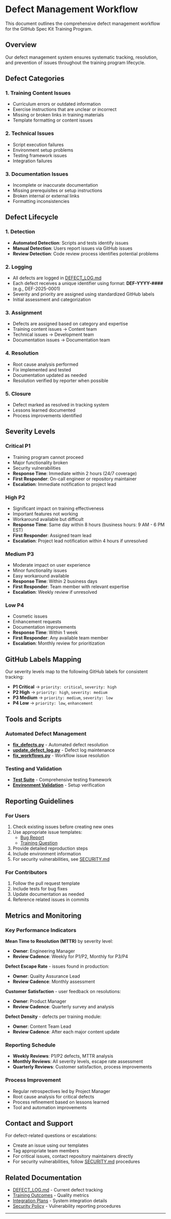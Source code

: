 

# Defect Management Workflow

This document outlines the comprehensive defect management workflow for the GitHub Spec Kit Training Program.

## Overview

Our defect management system ensures systematic tracking, resolution, and prevention of issues throughout the training program lifecycle.

## Defect Categories

### 1. Training Content Issues
- Curriculum errors or outdated information
- Exercise instructions that are unclear or incorrect
- Missing or broken links in training materials
- Template formatting or content issues

### 2. Technical Issues
- Script execution failures
- Environment setup problems
- Testing framework issues
- Integration failures

### 3. Documentation Issues
- Incomplete or inaccurate documentation
- Missing prerequisites or setup instructions
- Broken internal or external links
- Formatting inconsistencies

## Defect Lifecycle

### 1. Detection
- **Automated Detection**: Scripts and tests identify issues
- **Manual Detection**: Users report issues via GitHub issues
- **Review Detection**: Code review process identifies potential problems

### 2. Logging
- All defects are logged in [DEFECT_LOG.md](DEFECT_LOG.md)
- Each defect receives a unique identifier using format: **DEF-YYYY-####** (e.g., DEF-2025-0001)
- Severity and priority are assigned using standardized GitHub labels
- Initial assessment and categorization

### 3. Assignment
- Defects are assigned based on category and expertise
- Training content issues → Content team
- Technical issues → Development team
- Documentation issues → Documentation team

### 4. Resolution
- Root cause analysis performed
- Fix implemented and tested
- Documentation updated as needed
- Resolution verified by reporter when possible

### 5. Closure
- Defect marked as resolved in tracking system
- Lessons learned documented
- Process improvements identified

## Severity Levels

### Critical P1
- Training program cannot proceed
- Major functionality broken
- Security vulnerabilities
- **Response Time**: Immediate within 2 hours (24/7 coverage)
- **First Responder**: On-call engineer or repository maintainer
- **Escalation**: Immediate notification to project lead

### High P2
- Significant impact on training effectiveness
- Important features not working
- Workaround available but difficult
- **Response Time**: Same day within 8 hours (business hours: 9 AM - 6 PM EST)
- **First Responder**: Assigned team lead
- **Escalation**: Project lead notification within 4 hours if unresolved

### Medium P3
- Moderate impact on user experience
- Minor functionality issues
- Easy workaround available
- **Response Time**: Within 2 business days
- **First Responder**: Team member with relevant expertise
- **Escalation**: Weekly review if unresolved

### Low P4
- Cosmetic issues
- Enhancement requests
- Documentation improvements
- **Response Time**: Within 1 week
- **First Responder**: Any available team member
- **Escalation**: Monthly review for prioritization

## GitHub Labels Mapping

Our severity levels map to the following GitHub labels for consistent tracking:

- **P1 Critical** → `priority: critical`, `severity: high`
- **P2 High** → `priority: high`, `severity: medium`
- **P3 Medium** → `priority: medium`, `severity: low`
- **P4 Low** → `priority: low`, `enhancement`

## Tools and Scripts

### Automated Defect Management
- **[fix_defects.py](scripts/fix_defects.py)** - Automated defect resolution
- **[update_defect_log.py](scripts/update_defect_log.py)** - Defect log maintenance
- **[fix_workflows.py](scripts/fix_workflows.py)** - Workflow issue resolution

### Testing and Validation
- **[Test Suite](env/tests/)** - Comprehensive testing framework
- **[Environment Validation](scripts/validate_environment.sh)** - Setup verification

## Reporting Guidelines

### For Users
1. Check existing issues before creating new ones
2. Use appropriate issue templates:
   - [Bug Report](.github/ISSUE_TEMPLATE/bug_report.md)
   - [Training Question](.github/ISSUE_TEMPLATE/training_question.md)
3. Provide detailed reproduction steps
4. Include environment information
5. For security vulnerabilities, see [SECURITY.md](.github/SECURITY.md)

### For Contributors
1. Follow the pull request template
2. Include tests for bug fixes
3. Update documentation as needed
4. Reference related issues in commits

## Metrics and Monitoring

### Key Performance Indicators

**Mean Time to Resolution (MTTR)** by severity level:
- **Owner**: Engineering Manager
- **Review Cadence**: Weekly for P1/P2, Monthly for P3/P4

**Defect Escape Rate** - issues found in production:
- **Owner**: Quality Assurance Lead
- **Review Cadence**: Monthly assessment

**Customer Satisfaction** - user feedback on resolutions:
- **Owner**: Product Manager
- **Review Cadence**: Quarterly survey and analysis

**Defect Density** - defects per training module:
- **Owner**: Content Team Lead
- **Review Cadence**: After each major content update

### Reporting Schedule
- **Weekly Reviews**: P1/P2 defects, MTTR analysis
- **Monthly Reviews**: All severity levels, escape rate assessment
- **Quarterly Reviews**: Customer satisfaction, process improvements

### Process Improvement
- Regular retrospectives led by Project Manager
- Root cause analysis for critical defects
- Process refinement based on lessons learned
- Tool and automation improvements

## Contact and Support

For defect-related questions or escalations:
- Create an issue using our templates
- Tag appropriate team members
- For critical issues, contact repository maintainers directly
- For security vulnerabilities, follow [SECURITY.md](.github/SECURITY.md) procedures

## Related Documentation
- [DEFECT_LOG.md](DEFECT_LOG.md) - Current defect tracking
- [Training Outcomes](training/metrics/training-outcomes.md) - Quality metrics
- [Integration Plans](docs/IntegrationPlan.md) - System integration details
- [Security Policy](.github/SECURITY.md) - Vulnerability reporting procedures

---
